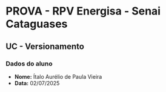 # PROVA - RPV Energisa - Senai Cataguases

## UC - Versionamento 

### Dados do aluno

- **Nome:** Ítalo Aurélio de Paula Vieira
- **Data:** 02/07/2025
